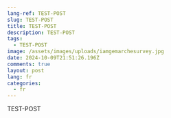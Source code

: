 ```yaml
---
lang-ref: TEST-POST
slug: TEST-POST
title: TEST-POST
description: TEST-POST
tags:
  - TEST-POST
image: /assets/images/uploads/iamgemarchesurvey.jpg
date: 2024-10-09T21:51:26.196Z
comments: true
layout: post
lang: fr
categories:
  - fr
---
```

TEST-POST